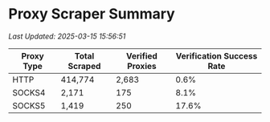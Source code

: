 # Proxy Scraper Summary

_Last Updated: 2025-03-15 15:56:51_

| Proxy Type | Total Scraped | Verified Proxies | Verification Success Rate |
|------------|--------------|------------------|--------------------------|
| HTTP | 414,774 | 2,683 | 0.6% |
| SOCKS4 | 2,171 | 175 | 8.1% |
| SOCKS5 | 1,419 | 250 | 17.6% |
